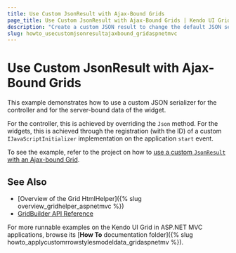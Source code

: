 ```yaml
---
title: Use Custom JsonResult with Ajax-Bound Grids
page_title: Use Custom JsonResult with Ajax-Bound Grids | Kendo UI Grid HtmlHelper
description: "Create a custom JSON result to change the default JSON serializer."
slug: howto_usecustomjsonresultajaxbound_gridaspnetmvc
---
```


# Use Custom JsonResult with Ajax-Bound Grids

This example demonstrates how to use a custom JSON serializer for the controller and for the server-bound data of the widget.

For the controller, this is achieved by overriding the `Json` method. For the widgets, this is achieved through the registration (with the ID) of a custom `IJavaScriptInitializer` implementation on the application `start` event.

To see the example, refer to the project on how to [use a custom `JsonResult` with an Ajax-bound Grid](https://github.com/telerik/ui-for-aspnet-mvc-examples/tree/master/grid/ajax-bound-grid-custom-json-result).

## See Also

* [Overview of the Grid HtmlHelper]({% slug overview_gridhelper_aspnetmvc %})
* [GridBuilder API Reference](http://docs.telerik.com/aspnet-mvc/api/Kendo.Mvc.UI.Fluent/GridBuilder)

For more runnable examples on the Kendo UI Grid in ASP.NET MVC applications, browse its [**How To** documentation folder]({% slug howto_applycustomrrowstylesmodeldata_gridaspnetmv %}).
